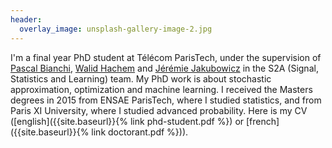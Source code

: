 ```yaml
---
header:
  overlay_image: unsplash-gallery-image-2.jpg
---
```



I'm a final year PhD student at Télécom ParisTech, under the supervision of [Pascal Bianchi](https://bianchi.wp.imt.fr/), [Walid Hachem](http://www-syscom.univ-mlv.fr/~whachem/) and [Jérémie Jakubowicz](http://www-public.tem-tsp.eu/~jakubowi/) in the S2A (Signal, Statistics and Learning) team. My PhD work is about stochastic approximation, optimization and machine learning. I received the Masters degrees in 2015 from ENSAE ParisTech, where I studied statistics, and from Paris XI University, where I studied advanced probability. Here is my CV ([english]({{site.baseurl}}{% link phd-student.pdf %}) or [french]({{site.baseurl}}{% link doctorant.pdf %})).

